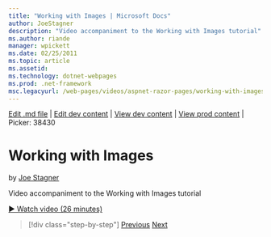 ```yaml
---
title: "Working with Images | Microsoft Docs"
author: JoeStagner
description: "Video accompaniment to the Working with Images tutorial"
ms.author: riande
manager: wpickett
ms.date: 02/25/2011
ms.topic: article
ms.assetid: 
ms.technology: dotnet-webpages
ms.prod: .net-framework
msc.legacyurl: /web-pages/videos/aspnet-razor-pages/working-with-images
---
```

[Edit .md file](C:\Projects\msc\dev\Msc.Www\Web.ASP\App_Data\github\web-pages\videos\aspnet-razor-pages\working-with-images.md) | [Edit dev content](http://www.aspdev.net/umbraco#/content/content/edit/26761) | [View dev content](http://docs.aspdev.net/tutorials/web-pages/videos/aspnet-razor-pages/working-with-images.html) | [View prod content](http://www.asp.net/web-pages/videos/aspnet-razor-pages/working-with-images) | Picker: 38430

Working with Images
====================
by [Joe Stagner](https://github.com/JoeStagner)

Video accompaniment to the Working with Images tutorial

[&#9654; Watch video (26 minutes)](https://channel9.msdn.com/Blogs/ASP-NET-Site-Videos/working-with-images)

>[!div class="step-by-step"] [Previous](working-with-files.md) [Next](working-with-video.md)